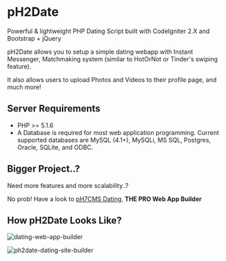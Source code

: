 # pH2Date

Powerful & lightweight PHP Dating Script built with CodeIgniter 2.X and Bootstrap + jQuery

pH2Date allows you to setup a simple dating webapp with Instant Messenger, Matchmaking system (similar to HotOrNot or Tinder's swiping feature).

It also allows users to upload Photos and Videos to their profile page, and much more!


## Server Requirements

* PHP >= 5.1.6
* A Database is required for most web application programming. Current supported databases are MySQL (4.1+), MySQLi, MS SQL, Postgres, Oracle, SQLite, and ODBC.


## Bigger Project..?

Need more features and more scalability..?

No prob! Have a look to [pH7CMS Dating](https://ph7cms.com/get/), **THE PRO Web App Builder**


## How pH2Date Looks Like?

![dating-web-app-builder](https://user-images.githubusercontent.com/1325411/28043209-c26bb4d8-65c8-11e7-935d-585aad48293f.png)

![ph2date-dating-site-builder](https://user-images.githubusercontent.com/1325411/28043208-c2697010-65c8-11e7-86fb-df24764f6ff4.png)
